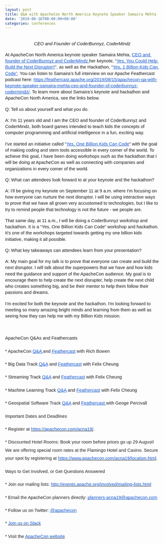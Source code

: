 ```yaml
---
layout: post
title: Q&A with ApacheCon North America Keynote Speaker Samaira Mehta
date: '2019-08-16T00:00:00+00:00'
categories: conferences
---
```

<span id="docs-internal-guid-a9a15fe3-7fff-9ec2-264c-fc336336ad86"> 
    <p dir="ltr" style="line-height: 1.38; text-align: center; margin-top: 0pt; margin-bottom: 0pt;"><br /></p> 
    <p dir="ltr" style="line-height: 1.38; text-align: center; margin-top: 0pt; margin-bottom: 0pt;"><span style="font-size: 11pt; font-family: Arial; background-color: transparent; font-style: italic; font-variant-numeric: normal; font-variant-east-asian: normal; vertical-align: baseline; white-space: pre-wrap;">CEO and Founder of CoderBunnyz, CoderMindz</span></p> 
    <p dir="ltr" style="line-height: 1.38; margin-top: 12pt; margin-bottom: 0pt;"><span style="font-size: 11pt; font-family: Arial; background-color: transparent; font-variant-numeric: normal; font-variant-east-asian: normal; vertical-align: baseline; white-space: pre-wrap;">At ApacheCon North America keynote speaker Samaira Mehta, </span><a href="http://www.coderbunnyz.com/"><span style="font-size: 11pt; font-family: Arial; color: #1155cc; background-color: transparent; font-variant-numeric: normal; font-variant-east-asian: normal; text-decoration-line: underline; text-decoration-skip-ink: none; vertical-align: baseline; white-space: pre-wrap;">CEO and founder of CoderBunnyz and CoderMindz </span></a><span style="font-size: 11pt; font-family: Arial; font-variant-numeric: normal; font-variant-east-asian: normal; vertical-align: baseline; white-space: pre-wrap;">her keynote, “</span><a href="https://www.apachecon.com/acna19/s/#/scheduledEvent/1300"><span style="font-size: 11pt; font-family: Arial; color: #1155cc; font-variant-numeric: normal; font-variant-east-asian: normal; text-decoration-line: underline; text-decoration-skip-ink: none; vertical-align: baseline; white-space: pre-wrap;">Yes, You Could Help Build the Next Disruptor!!</span></a><span style="font-size: 11pt; font-family: Arial; font-variant-numeric: normal; font-variant-east-asian: normal; vertical-align: baseline; white-space: pre-wrap;">”</span><span style="font-size: 11pt; font-family: Arial; background-color: transparent; font-variant-numeric: normal; font-variant-east-asian: normal; vertical-align: baseline; white-space: pre-wrap;">, as well as the </span><span style="font-size: 11pt; font-family: Arial; font-variant-numeric: normal; font-variant-east-asian: normal; vertical-align: baseline; white-space: pre-wrap;">Hackathon, “</span><a href="https://www.apachecon.com/acna19/s/#/scheduledEvent/207"><span style="font-size: 11pt; font-family: Arial; color: #1155cc; font-variant-numeric: normal; font-variant-east-asian: normal; text-decoration-line: underline; text-decoration-skip-ink: none; vertical-align: baseline; white-space: pre-wrap;">Yes, 1 Billion Kids Can Code”</span></a><span style="font-size: 11pt; font-family: Arial; background-color: transparent; font-variant-numeric: normal; font-variant-east-asian: normal; vertical-align: baseline; white-space: pre-wrap;">. You can listen to Samaira’s full interview on our Apache Feathercast podcast here: </span><a href="https://feathercast.apache.org/2019/08/15/apachecon-qa-with-keynote-speaker-samaira-mehta-ceo-and-founder-of-coderbunnyz-codermindz/"><span style="font-size: 11pt; font-family: Arial; color: #1155cc; background-color: transparent; font-variant-numeric: normal; font-variant-east-asian: normal; text-decoration-line: underline; text-decoration-skip-ink: none; vertical-align: baseline; white-space: pre-wrap;">https://feathercast.apache.org/2019/08/15/apachecon-qa-with-keynote-speaker-samaira-mehta-ceo-and-founder-of-coderbunnyz-codermindz/</span></a><span style="font-size: 11pt; font-family: Arial; background-color: transparent; font-variant-numeric: normal; font-variant-east-asian: normal; vertical-align: baseline; white-space: pre-wrap;">. To learn more about Samaira’s keynote and hackathon and ApacheCon North America, see the links below.</span></p> 
    <p dir="ltr" style="line-height: 1.38; margin-top: 12pt; margin-bottom: 12pt;"><span style="font-size: 11pt; font-family: Arial; background-color: transparent; font-variant-numeric: normal; font-variant-east-asian: normal; vertical-align: baseline; white-space: pre-wrap;">Q: Tell us about yourself and what you do.</span></p> 
    <p dir="ltr" style="line-height: 1.38; margin-top: 12pt; margin-bottom: 12pt;"><span style="font-size: 11pt; font-family: Arial; background-color: transparent; font-variant-numeric: normal; font-variant-east-asian: normal; vertical-align: baseline; white-space: pre-wrap;">A: I'm 11 years old and I am the CEO and founder of CoderBunnyz and CoderMindz, both board games intended to teach kids the concepts of computer programming and artificial intelligence in a fun, exciting way.</span></p> 
    <p dir="ltr" style="line-height: 1.38; margin-top: 12pt; margin-bottom: 12pt;"><span style="font-size: 11pt; font-family: Arial; background-color: transparent; font-variant-numeric: normal; font-variant-east-asian: normal; vertical-align: baseline; white-space: pre-wrap;">I've started an initiative called “</span><a href="http://www.coderbunnyz.com/one-billion-kids-can-code/"><span style="font-size: 11pt; font-family: Arial; color: #1155cc; background-color: transparent; font-variant-numeric: normal; font-variant-east-asian: normal; text-decoration-line: underline; text-decoration-skip-ink: none; vertical-align: baseline; white-space: pre-wrap;">Yes, One Billion Kids Can Code</span></a><span style="font-size: 11pt; font-family: Arial; background-color: transparent; font-variant-numeric: normal; font-variant-east-asian: normal; vertical-align: baseline; white-space: pre-wrap;">” with the goal of making coding and stem tools accessible in every corner of the world. To achieve this goal, I have been doing workshops such as the hackathon that I will be doing at ApacheCon as well as connecting with companies and organizations in every corner of the world.&nbsp;</span></p> 
    <p dir="ltr" style="line-height: 1.38; margin-top: 12pt; margin-bottom: 12pt;"><span style="font-size: 11pt; font-family: Arial; background-color: transparent; font-variant-numeric: normal; font-variant-east-asian: normal; vertical-align: baseline; white-space: pre-wrap;">Q: What can attendees look forward to at your keynote and the hackathon?</span></p> 
    <p dir="ltr" style="line-height: 1.38; margin-top: 12pt; margin-bottom: 12pt;"><span style="font-size: 11pt; font-family: Arial; background-color: transparent; font-variant-numeric: normal; font-variant-east-asian: normal; vertical-align: baseline; white-space: pre-wrap;">A: I'll be giving my keynote on September 11 at 9 a.m. where I'm focusing on how everyone can nurture the next disruptor. I will be using interactive ways to prove that we have all grown very accustomed to technologies, but I like to try to remind people that technology is not the future - we people are.&nbsp;</span></p> 
    <p dir="ltr" style="line-height: 1.38; margin-top: 12pt; margin-bottom: 12pt;"><span style="font-size: 11pt; font-family: Arial; background-color: transparent; font-variant-numeric: normal; font-variant-east-asian: normal; vertical-align: baseline; white-space: pre-wrap;">That same day, at 11 a.m., I will be doing a CoderBunnyz workshop and hackathon. It is a “Yes, One Billion Kids Can Code” workshop and hackathon. It's one of the workshops targeted towards getting my one billion kids initiative, making it all possible.</span></p> 
    <p dir="ltr" style="line-height: 1.38; margin-top: 12pt; margin-bottom: 12pt;"><span style="font-size: 11pt; font-family: Arial; background-color: transparent; font-variant-numeric: normal; font-variant-east-asian: normal; vertical-align: baseline; white-space: pre-wrap;">Q: What key takeaways can attendees learn from your presentation?</span></p> 
    <p dir="ltr" style="line-height: 1.38; margin-top: 12pt; margin-bottom: 12pt;"><span style="font-size: 11pt; font-family: Arial; background-color: transparent; font-variant-numeric: normal; font-variant-east-asian: normal; vertical-align: baseline; white-space: pre-wrap;">A: My main goal for my talk is to prove that everyone can create and build the next disruptor. I will talk about the superpowers that we have and how kids need the guidance and support of the ApacheCon audience. My goal is to encourage them to help create the next disrupter, help create the next child who creates something big, and be their mentor to help them follow their passions and dreams.</span></p> 
    <p dir="ltr" style="line-height: 1.38; margin-top: 12pt; margin-bottom: 12pt;"><span style="font-size: 11pt; font-family: Arial; background-color: transparent; font-variant-numeric: normal; font-variant-east-asian: normal; vertical-align: baseline; white-space: pre-wrap;">I’m excited for both the keynote and the hackathon. I'm looking forward to meeting so many amazing bright minds and learning from them as well as seeing how they can help me with my Billion Kids mission.</span></p><br /> 
    <p dir="ltr" style="line-height: 1.8; margin-top: 12pt; margin-bottom: 0pt;"><span style="font-size: 11pt; font-family: Arial; background-color: transparent; font-variant-numeric: normal; font-variant-east-asian: normal; vertical-align: baseline; white-space: pre-wrap;">ApacheCon Q&amp;As and Feathercasts&nbsp;</span></p> 
    <p dir="ltr" style="line-height: 1.8; margin-top: 12pt; margin-bottom: 0pt;"><span style="font-size: 11pt; font-family: Arial; color: #222222; background-color: transparent; font-variant-numeric: normal; font-variant-east-asian: normal; vertical-align: baseline; white-space: pre-wrap;">* ApacheCon </span><a href="https://blogs.apache.org/conferences/entry/apachecon-q-a-with-rich"><span style="font-size: 11pt; font-family: Arial; color: #1155cc; background-color: transparent; font-variant-numeric: normal; font-variant-east-asian: normal; text-decoration-line: underline; text-decoration-skip-ink: none; vertical-align: baseline; white-space: pre-wrap;">Q&amp;A </span></a><span style="font-size: 11pt; font-family: Arial; color: #222222; background-color: transparent; font-variant-numeric: normal; font-variant-east-asian: normal; vertical-align: baseline; white-space: pre-wrap;">and </span><a href="https://feathercast.apache.org/2019/07/12/acna19-rbowen/"><span style="font-size: 11pt; font-family: Arial; color: #1155cc; background-color: transparent; font-variant-numeric: normal; font-variant-east-asian: normal; text-decoration-line: underline; text-decoration-skip-ink: none; vertical-align: baseline; white-space: pre-wrap;">Feathercast</span></a><span style="font-size: 11pt; font-family: Arial; color: #222222; background-color: transparent; font-variant-numeric: normal; font-variant-east-asian: normal; vertical-align: baseline; white-space: pre-wrap;"> with Rich Bowen</span></p> 
    <p dir="ltr" style="line-height: 1.8; margin-top: 12pt; margin-bottom: 0pt;"><span style="font-size: 11pt; font-family: Arial; background-color: transparent; font-variant-numeric: normal; font-variant-east-asian: normal; vertical-align: baseline; white-space: pre-wrap;">* Big Data Track </span><a href="https://blogs.apache.org/conferences/entry/apachecon-q-a-with-big"><span style="font-size: 11pt; font-family: Arial; color: #1155cc; background-color: transparent; font-variant-numeric: normal; font-variant-east-asian: normal; text-decoration-line: underline; text-decoration-skip-ink: none; vertical-align: baseline; white-space: pre-wrap;">Q&amp;A</span></a><span style="font-size: 11pt; font-family: Arial; background-color: transparent; font-variant-numeric: normal; font-variant-east-asian: normal; vertical-align: baseline; white-space: pre-wrap;"> and </span><a href="https://feathercast.apache.org/2019/08/14/apachecon-qa-with-big-data-track-leader-felix-cheung/"><span style="font-size: 11pt; font-family: Arial; color: #1155cc; background-color: transparent; font-variant-numeric: normal; font-variant-east-asian: normal; text-decoration-line: underline; text-decoration-skip-ink: none; vertical-align: baseline; white-space: pre-wrap;">Feathercast</span></a><span style="font-size: 11pt; font-family: Arial; background-color: transparent; font-variant-numeric: normal; font-variant-east-asian: normal; vertical-align: baseline; white-space: pre-wrap;"> with Felix Cheung</span></p> 
    <p dir="ltr" style="line-height: 1.8; margin-top: 12pt; margin-bottom: 0pt;"><span style="font-size: 11pt; font-family: Arial; background-color: transparent; font-variant-numeric: normal; font-variant-east-asian: normal; vertical-align: baseline; white-space: pre-wrap;">* Streaming Track </span><a href="https://blogs.apache.org/conferences/entry/apachecon-q-a-with-streaming"><span style="font-size: 11pt; font-family: Arial; color: #1155cc; background-color: transparent; font-variant-numeric: normal; font-variant-east-asian: normal; text-decoration-line: underline; text-decoration-skip-ink: none; vertical-align: baseline; white-space: pre-wrap;">Q&amp;A</span></a><span style="font-size: 11pt; font-family: Arial; background-color: transparent; font-variant-numeric: normal; font-variant-east-asian: normal; vertical-align: baseline; white-space: pre-wrap;"> and </span><a href="https://feathercast.apache.org/2019/08/14/apachecon-qa-with-machine-learning-track-leader-felix-cheung/"><span style="font-size: 11pt; font-family: Arial; color: #1155cc; background-color: transparent; font-variant-numeric: normal; font-variant-east-asian: normal; text-decoration-line: underline; text-decoration-skip-ink: none; vertical-align: baseline; white-space: pre-wrap;">Feathercast</span></a><span style="font-size: 11pt; font-family: Arial; background-color: transparent; font-variant-numeric: normal; font-variant-east-asian: normal; vertical-align: baseline; white-space: pre-wrap;"> with Felix Cheung</span></p> 
    <p dir="ltr" style="line-height: 1.8; margin-top: 12pt; margin-bottom: 0pt;"><span style="font-size: 11pt; font-family: Arial; background-color: transparent; font-variant-numeric: normal; font-variant-east-asian: normal; vertical-align: baseline; white-space: pre-wrap;">* Machine Learning Track </span><a href="https://blogs.apache.org/conferences/entry/apachecon-q-a-with-machine"><span style="font-size: 11pt; font-family: Arial; color: #1155cc; background-color: transparent; font-variant-numeric: normal; font-variant-east-asian: normal; text-decoration-line: underline; text-decoration-skip-ink: none; vertical-align: baseline; white-space: pre-wrap;">Q&amp;A</span></a><span style="font-size: 11pt; font-family: Arial; background-color: transparent; font-variant-numeric: normal; font-variant-east-asian: normal; vertical-align: baseline; white-space: pre-wrap;"> and </span><a href="https://feathercast.apache.org/2019/08/14/apachecon-qa-with-machine-learning-track-leader-felix-cheung-2/"><span style="font-size: 11pt; font-family: Arial; color: #1155cc; background-color: transparent; font-variant-numeric: normal; font-variant-east-asian: normal; text-decoration-line: underline; text-decoration-skip-ink: none; vertical-align: baseline; white-space: pre-wrap;">Feathercast</span></a><span style="font-size: 11pt; font-family: Arial; background-color: transparent; font-variant-numeric: normal; font-variant-east-asian: normal; vertical-align: baseline; white-space: pre-wrap;"> with Felix Cheung</span></p> 
    <p dir="ltr" style="line-height: 1.8; margin-top: 12pt; margin-bottom: 0pt;"><span style="font-size: 11pt; font-family: Arial; background-color: transparent; font-variant-numeric: normal; font-variant-east-asian: normal; vertical-align: baseline; white-space: pre-wrap;">* </span><span style="font-size: 11pt; font-family: Arial; color: #222222; background-color: transparent; font-variant-numeric: normal; font-variant-east-asian: normal; vertical-align: baseline; white-space: pre-wrap;">Geospatial Software Track </span><a href="https://blogs.apache.org/conferences/entry/q-a-with-geospatial-software"><span style="font-size: 11pt; font-family: Arial; color: #1155cc; background-color: transparent; font-variant-numeric: normal; font-variant-east-asian: normal; text-decoration-line: underline; text-decoration-skip-ink: none; vertical-align: baseline; white-space: pre-wrap;">Q&amp;A</span></a><span style="font-size: 11pt; font-family: Arial; color: #222222; background-color: transparent; font-variant-numeric: normal; font-variant-east-asian: normal; vertical-align: baseline; white-space: pre-wrap;"> and </span><a href="https://feathercast.apache.org/2019/07/31/apachecon-qa-with-geospatial-software-track-leader-george-percivall-of-open-geospatial-consortium/"><span style="font-size: 11pt; font-family: Arial; color: #1155cc; background-color: transparent; font-variant-numeric: normal; font-variant-east-asian: normal; text-decoration-line: underline; text-decoration-skip-ink: none; vertical-align: baseline; white-space: pre-wrap;">Feathercast </span></a><span style="font-size: 11pt; font-family: Arial; color: #222222; background-color: transparent; font-variant-numeric: normal; font-variant-east-asian: normal; vertical-align: baseline; white-space: pre-wrap;">with Geoge Percivall</span></p> 
    <p dir="ltr" style="line-height: 1.8; margin-top: 12pt; margin-bottom: 12pt;"><span style="font-size: 11pt; font-family: Arial; color: #222222; background-color: transparent; font-variant-numeric: normal; font-variant-east-asian: normal; vertical-align: baseline; white-space: pre-wrap;">Important Dates and Deadlines</span></p> 
    <p dir="ltr" style="line-height: 1.8; margin-top: 12pt; margin-bottom: 12pt;"><span style="font-size: 11pt; font-family: Arial; color: #222222; background-color: transparent; font-variant-numeric: normal; font-variant-east-asian: normal; vertical-align: baseline; white-space: pre-wrap;">* Register at </span><a href="https://apachecon.com/acna19/"><span style="font-size: 11pt; font-family: Arial; color: #1155cc; background-color: transparent; font-variant-numeric: normal; font-variant-east-asian: normal; vertical-align: baseline; white-space: pre-wrap;">https://apachecon.com/acna19/</span></a><span style="font-size: 11pt; font-family: Arial; color: #222222; background-color: transparent; font-variant-numeric: normal; font-variant-east-asian: normal; vertical-align: baseline; white-space: pre-wrap;">.</span></p> 
    <p dir="ltr" style="line-height: 1.8; margin-top: 12pt; margin-bottom: 12pt;"><span style="font-size: 11pt; font-family: Arial; color: #222222; background-color: transparent; font-variant-numeric: normal; font-variant-east-asian: normal; vertical-align: baseline; white-space: pre-wrap;">* Discounted Hotel Rooms: Book your room before prices go up 29 August! We are offering special room rates at the Flamingo Hotel and Casino. Secure your spot by registering at </span><a href="https://www.apachecon.com/acna19/location.html"><span style="font-size: 11pt; font-family: Arial; color: #1155cc; background-color: transparent; font-variant-numeric: normal; font-variant-east-asian: normal; vertical-align: baseline; white-space: pre-wrap;">https://www.apachecon.com/acna19/location.html</span></a><span style="font-size: 11pt; font-family: Arial; color: #222222; background-color: transparent; font-variant-numeric: normal; font-variant-east-asian: normal; vertical-align: baseline; white-space: pre-wrap;">.</span></p> 
    <p dir="ltr" style="line-height: 1.8; margin-top: 12pt; margin-bottom: 12pt;"><span style="font-size: 11pt; font-family: Arial; color: #222222; background-color: transparent; font-variant-numeric: normal; font-variant-east-asian: normal; vertical-align: baseline; white-space: pre-wrap;">Ways to Get Involved, or Get Questions Answered</span></p> 
    <p dir="ltr" style="line-height: 1.8; margin-top: 12pt; margin-bottom: 12pt;"><span style="font-size: 11pt; font-family: Arial; color: #222222; background-color: transparent; font-variant-numeric: normal; font-variant-east-asian: normal; vertical-align: baseline; white-space: pre-wrap;">* Join our mailing lists: </span><a href="http://events.apache.org/involved/mailing-lists.html"><span style="font-size: 11pt; font-family: Arial; color: #1155cc; background-color: transparent; font-variant-numeric: normal; font-variant-east-asian: normal; vertical-align: baseline; white-space: pre-wrap;">http://events.apache.org/involved/mailing-lists.html</span></a></p> 
    <p dir="ltr" style="line-height: 1.8; margin-top: 12pt; margin-bottom: 12pt;"><span style="font-size: 11pt; font-family: Arial; color: #222222; background-color: transparent; font-variant-numeric: normal; font-variant-east-asian: normal; vertical-align: baseline; white-space: pre-wrap;">* Email the ApacheCon planners directly: </span><a href="mailto:planners-acna19@apachecon.com"><span style="font-size: 11pt; font-family: Arial; color: #1155cc; background-color: transparent; font-variant-numeric: normal; font-variant-east-asian: normal; text-decoration-line: underline; text-decoration-skip-ink: none; vertical-align: baseline; white-space: pre-wrap;">planners-acna19@apachecon.com</span></a><span style="font-size: 11pt; font-family: Arial; color: #222222; background-color: transparent; font-variant-numeric: normal; font-variant-east-asian: normal; vertical-align: baseline; white-space: pre-wrap;"> </span></p> 
    <p dir="ltr" style="line-height: 1.8; margin-top: 12pt; margin-bottom: 12pt;"><span style="font-size: 11pt; font-family: Arial; color: #222222; background-color: transparent; font-variant-numeric: normal; font-variant-east-asian: normal; vertical-align: baseline; white-space: pre-wrap;">* Follow us on Twitter: </span><a href="https://twitter.com/ApacheCon"><span style="font-size: 11pt; font-family: Arial; color: #1155cc; background-color: transparent; font-variant-numeric: normal; font-variant-east-asian: normal; text-decoration-line: underline; text-decoration-skip-ink: none; vertical-align: baseline; white-space: pre-wrap;">@apachecon</span></a></p> 
    <p dir="ltr" style="line-height: 1.8; margin-top: 12pt; margin-bottom: 12pt;"><span style="font-size: 11pt; font-family: Arial; color: #222222; background-color: transparent; font-variant-numeric: normal; font-variant-east-asian: normal; vertical-align: baseline; white-space: pre-wrap;">* </span><a href="https://s.apache.org/apachecon-slack"><span style="font-size: 11pt; font-family: Arial; color: #1155cc; background-color: transparent; font-variant-numeric: normal; font-variant-east-asian: normal; vertical-align: baseline; white-space: pre-wrap;">Join us on Slack</span></a></p> 
    <p dir="ltr" style="line-height: 1.8; margin-top: 12pt; margin-bottom: 12pt;"><span style="font-size: 11pt; font-family: Arial; color: #222222; background-color: transparent; font-variant-numeric: normal; font-variant-east-asian: normal; vertical-align: baseline; white-space: pre-wrap;">* Visit the </span><a href="https://apachecon.com/acna19/"><span style="font-size: 11pt; font-family: Arial; color: #1155cc; background-color: transparent; font-variant-numeric: normal; font-variant-east-asian: normal; vertical-align: baseline; white-space: pre-wrap;">ApacheCon website</span></a></p><br />
    <p dir="ltr" style="line-height: 1.38; margin-top: 12pt; margin-bottom: 12pt;"><br /></p></span>
